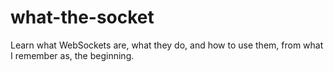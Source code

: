 what-the-socket
===============

Learn what WebSockets are, what they do, and how to use them, from what I remember as, the beginning.
